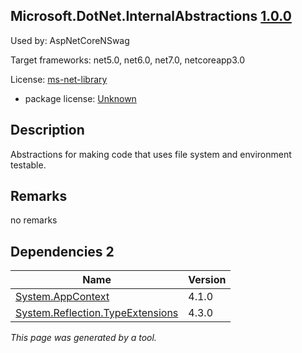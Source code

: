 Microsoft.DotNet.InternalAbstractions [1.0.0](https://www.nuget.org/packages/Microsoft.DotNet.InternalAbstractions/1.0.0)
--------------------

Used by: AspNetCoreNSwag

Target frameworks: net5.0, net6.0, net7.0, netcoreapp3.0

License: [ms-net-library](../../../../licenses/ms-net-library) 

- package license: [Unknown]() 

Description
-----------
Abstractions for making code that uses file system and environment testable.

Remarks
-----------
no remarks


Dependencies 2
-----------

|Name|Version|
|----------|:----|
|[System.AppContext](../../../../packages/nuget.org/system.appcontext/4.1.0)|4.1.0|
|[System.Reflection.TypeExtensions](../../../../packages/nuget.org/system.reflection.typeextensions/4.3.0)|4.3.0|

*This page was generated by a tool.*